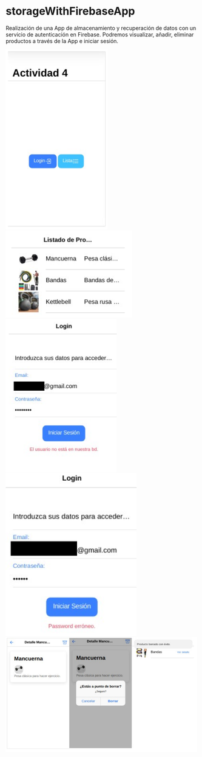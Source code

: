 # storageWithFirebaseApp

Realización de una App de almacenamiento y recuperación de datos con un servicio de autenticación en Firebase.
Podremos visualizar, añadir, eliminar productos a través de la App e iniciar sesión.

![](https://raw.githubusercontent.com/zafnat-panea/storageWithFirebaseApp/master/storageWithFirebaseApp1.png)
<br />
![](https://raw.githubusercontent.com/zafnat-panea/storageWithFirebaseApp/master/storageWithFirebaseApp2.png)
<br />
![](https://raw.githubusercontent.com/zafnat-panea/storageWithFirebaseApp/master/storageWithFirebaseApp3.png)
<br />
![](https://raw.githubusercontent.com/zafnat-panea/storageWithFirebaseApp/master/storageWithFirebaseApp4.png)
<br />
![](https://raw.githubusercontent.com/zafnat-panea/storageWithFirebaseApp/master/storageWithFirebaseApp5.png)
